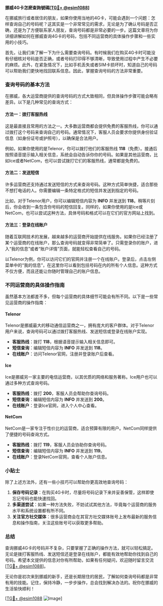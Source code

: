 **挪威4G卡怎麽查詢號碼[[TG💪+ @esim1088](https://t.me/s/esim1088)]**

在挪威旅行或者居住的朋友，如果你使用当地的4G卡，可能会遇到一个问题：怎样查询自己的号码呢？这其实是一个非常常见的需求，无论是为了确认号码是否正确，还是为了方便联系家人朋友，查询号码都是非常必要的一步。这篇文章将为你详细讲解如何在挪威查询4G卡的号码，包括不同运营商的具体操作步骤和一些实用的小技巧。

首先，让我们来了解一下为什么需要查询号码。有时候我们在购买4G卡时可能没有仔细核对号码是否正确，或者号码打印得不够清晰，导致使用过程中产生不必要的麻烦。此外，在紧急情况下，比如手机丢失或者SIM卡损坏时，知道自己的号码可以帮助我们更快地找回联系信息。因此，掌握查询号码的方法非常重要。

### 查询号码的基本方法

在挪威，各大运营商提供的查询号码的方式大致相同，但具体操作步骤可能会略有差异。以下是几种常见的查询方式：

#### 方法一：拨打客服热线

这是最直接且常用的方法之一。大多数运营商都会提供免费的客服热线，你可以通过拨打这个号码来查询自己的号码。通常情况下，客服人员会要求你提供身份验证信息（如身份证号或护照号），以确保是合法用户。

例如，如果你使用的是Telenor，你可以拨打他们的客服热线 **118**（免费）。接通后按照语音提示输入相关信息，系统会自动告诉你你的号码。如果是其他运营商，比如Ice或者NetCom，也可以尝试拨打它们的客服热线，通常都是免费的。

#### 方法二：发送短信

许多运营商还支持通过发送短信的方式来查询号码。这种方式简单快捷，适合那些不想打电话的人。你需要编辑一条特定格式的短信并发送到指定的号码。

比如，对于Telenor用户，你可以编辑短信内容为 **INFO** 并发送到 **118**。稍等片刻后，你会收到一条包含你号码的短信回复。同样的，如果你使用的是Ice或NetCom，也可以尝试这种方法，具体号码和格式可以在它们的官方网站上找到。

#### 方法三：登录在线账户

随着互联网技术的发展，越来越多的运营商开始提供在线服务。如果你已经注册了某个运营商的在线账户，那么查询号码就变得非常简单了。只需登录你的账户，进入“我的信息”或者“账户详情”页面，就能轻松查看自己的号码。

以Telenor为例，你可以访问它们的官网并注册一个在线账户。登录后，点击左侧菜单中的“我的信息”，在这里你可以看到包括号码在内的所有个人信息。这种方式不仅方便，而且还能让你随时管理自己的账户信息。

### 不同运营商的具体操作指南

虽然基本方法都差不多，但每个运营商的具体细节可能会有所不同。以下是一些常见运营商的操作指南：

#### Telenor

Telenor是挪威最大的移动通信运营商之一，拥有庞大的客户群体。对于Telenor用户来说，查询号码可以通过拨打客服热线、发送短信或登录在线账户实现。

- **客服热线**：拨打 **118**，根据语音提示输入相关信息即可。
- **短信查询**：编辑短信内容为 **INFO** 并发送到 **118**。
- **在线账户**：访问Telenor官网，注册并登录账户后查看。

#### Ice

Ice是挪威另一家主要的电信运营商，以其优质的网络和服务著称。Ice用户也可以通过多种方式查询号码。

- **客服热线**：拨打 **200**，客服人员会帮助你查询号码。
- **短信查询**：编辑短信内容为 **INFO** 并发送到 **200**。
- **在线账户**：登录Ice官网，进入个人中心查看。

#### NetCom

NetCom是一家专注于性价比的运营商，适合预算有限的用户。NetCom同样提供了便捷的号码查询方式。

- **客服热线**：拨打 **119**，客服人员会协助你查询号码。
- **短信查询**：编辑短信内容为 **INFO** 并发送到 **119**。
- **在线账户**：登录NetCom官网，查看个人账户信息。

### 小贴士

除了上述方法外，还有一些小技巧可以帮助你更高效地查询号码：

1. **保存号码记录**：在购买4G卡时，尽量将号码记录下来并妥善保管，这样即使忘记号码也能快速找回。
2. **多渠道尝试**：如果一种方法失败，不妨试试其他方法，毕竟每个运营商的服务水平和系统设置都有所不同。
3. **关注官方社交媒体**：很多运营商会在其官方社交媒体账号上发布最新的服务信息和操作指南，关注这些账号可以获取更多帮助。

### 总结

查询挪威4G卡的号码并不复杂，只要掌握了正确的操作方法，就可以轻松搞定。无论是拨打客服热线、发送短信还是登录在线账户，都能有效地帮助你找到自己的号码。希望本文提供的信息对你有所帮助，如果有任何疑问，欢迎随时留言交流[[TG💪+ @esim1088](https://t.me/s/esim1088)]。

无论你是初次来到挪威的新手，还是长期居住的居民，了解如何查询号码都是非常有用的技能。记住，保持冷静，一步步操作，总会找到解决办法的。祝你在挪威的生活愉快顺利！

[[TG💪+ @esim1088](https://t.me/s/esim1088) ![Image](https://i.postimg.cc/4NQfJmqS/Snipaste-2025-05-13-00-14-12.png)]